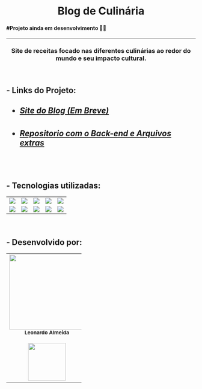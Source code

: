 <h1 align="center">Blog de Culinária</h1> 

<h4>#Projeto ainda em desenvolvimento 👨‍💻</h4>

<hr>

<h3 align="center"> Site de receitas focado nas diferentes culinárias ao redor do mundo e seu impacto cultural.</h3>



<br>

<h2>- Links do Projeto:<h2>

- <h5> <a href="#">Site do Blog (Em Breve)</a></h5>

- <h5> <a href="https://github.com/leo-nardow/Blog-Pessoal-Backend" target="_blank">Repositorio com o Back-end e
                Arquivos extras</a></h5>

  <br>
  
<h2>- Tecnologias utilizadas:</h2>

<table align="center" style=" width: 100%">
    <tr>
      <td align="center">
      <img src="https://img.shields.io/badge/Java-5B4638?style=for-the-badge&logo=java&logoColor=white">
      <td align="center">
      <img src="https://img.shields.io/badge/Spring_Boot-F2F4F9?style=for-the-badge&logo=spring-boot">
      <td align="center">
      <img src="https://img.shields.io/badge/MySQL-00000F?style=for-the-badge&logo=mysql&logoColor=white">
      <td align="center">
      <img src="https://img.shields.io/badge/PostgreSQL-316192?style=for-the-badge&logo=postgresql&logoColor=whit">
      <td align="center">
      <img src="https://img.shields.io/badge/Heroku-430098?style=for-the-badge&logo=heroku&logoColor=white">
    <tr>
        <td align="center">
        <img src="https://img.shields.io/badge/Angular-DD0031?style=for-the-badge&logo=angular&logoColor=white">
        <td align="center">
        <img src="https://img.shields.io/badge/HTML5-E34F26?style=for-the-badge&logo=html5&logoColor=white">
        <td align="center">
        <img src="https://img.shields.io/badge/CSS3-1572B6?style=for-the-badge&logo=css3&logoColor=white">
        <td align="center">
        <img src="https://img.shields.io/badge/TypeScript-007ACC?style=for-the-badge&logo=typescript&logoColor=white">
        <td align="center">
        <img src="https://img.shields.io/badge/JavaScript-323330?style=for-the-badge&logo=javascript&logoColor=F7DF1E">
    </tr>
</table>

<br>

<h2>- Desenvolvido por: </h2>
<table align="center" style="width: 200px;">
  <tr >

  <td align="center"><img style="width: 200px;" 
  src="https://cdn.discordapp.com/attachments/892048100582109274/892795189603749928/Leo_circle.png" 
  alt=""/><br /><sub><b>Leonardo Almeida</b></sub></a><br />
  <a href="https://www.linkedin.com/in/leo-nardow/" target="_blank" alt="Linkedin">
  <br>
<img src="https://img.shields.io/badge/-Linkedin-1C1C1C?style=for-the-badge&logo=Linkedin&logoColor=00FFFF&link=https://www.linkedin.com/in/leo-nardow/"  style= "width:100px;"/>
  </a>
    </tr>
</table>
